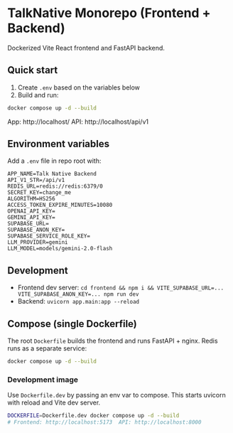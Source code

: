 # TalkNative Monorepo (Frontend + Backend)

Dockerized Vite React frontend and FastAPI backend.

## Quick start

1. Create `.env` based on the variables below
2. Build and run:

```bash
docker compose up -d --build
```

App: http://localhost/
API: http://localhost/api/v1

## Environment variables

Add a `.env` file in repo root with:

```
APP_NAME=Talk Native Backend
API_V1_STR=/api/v1
REDIS_URL=redis://redis:6379/0
SECRET_KEY=change_me
ALGORITHM=HS256
ACCESS_TOKEN_EXPIRE_MINUTES=10080
OPENAI_API_KEY=
GEMINI_API_KEY=
SUPABASE_URL=
SUPABASE_ANON_KEY=
SUPABASE_SERVICE_ROLE_KEY=
LLM_PROVIDER=gemini
LLM_MODEL=models/gemini-2.0-flash
```

## Development

- Frontend dev server: `cd frontend && npm i && VITE_SUPABASE_URL=... VITE_SUPABASE_ANON_KEY=... npm run dev`
- Backend: `uvicorn app.main:app --reload`

## Compose (single Dockerfile)

The root `Dockerfile` builds the frontend and runs FastAPI + nginx. Redis runs as a separate service:

```bash
docker compose up -d --build
```

### Development image

Use `Dockerfile.dev` by passing an env var to compose. This starts uvicorn with reload and Vite dev server.

```bash
DOCKERFILE=Dockerfile.dev docker compose up -d --build
# Frontend: http://localhost:5173  API: http://localhost:8000
```

